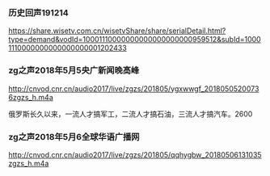 ### 历史回声191214
https://share.wisetv.com.cn/wisetvShare/share/serialDetail.html?type=demand&vodId=10001110000000000000000000959512&subId=10001110000000000000000001202433

### zg之声2018年5月5央广新闻晚高峰
http://cnvod.cnr.cn/audio2017/live/zgzs/201805/ygxwwgf_20180505200736zgzs_h.m4a

俄罗斯长久以来，一流人才搞军工，二流人才搞石油，三流人才搞汽车。2600

### zg之声2018年5月6全球华语广播网
http://cnvod.cnr.cn/audio2017/live/zgzs/201805/qqhygbw_20180506131035zgzs_h.m4a
